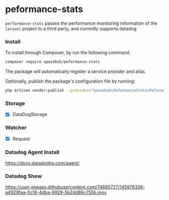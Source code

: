 # peformance-stats

`performance-stats` passes the performance monitoring information of the `laravel` project to a third party, and currently supports datadog

### Install
To install through Composer, by run the following command:

``` bash
composer require spacebib/peformance-stats
```

The package will automatically register a service provider and alias.

Optionally, publish the package's configuration file by running:

``` bash
php artisan vendor:publish --provider="Spacebib\PeformanceStats\PeformanceStatsServiceProvider"
```

### Storage

* [x] DataDogStorage

### Watcher

* [x] Request

### Datadog Agent Install

https://docs.datadoghq.com/agent/

### Datadog Show

https://user-images.githubusercontent.com/74885727/145976336-a4929faa-0c18-4dba-9929-5b2dd86c755b.mov
